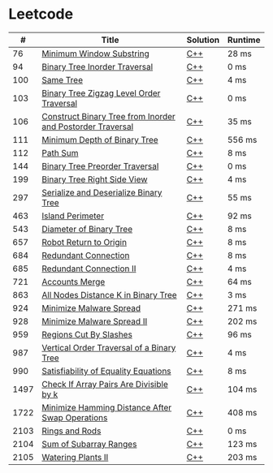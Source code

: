 # Leetcode

| # | Title | Solution | Runtime |
|---| ----- | -------- | ------- |
|76|[ Minimum Window Substring](https://leetcode.com/problems/minimum-window-substring/)|[C++](./solutions/76.%20Minimum%20Window%20Substring.cpp)|28 ms|
|94|[ Binary Tree Inorder Traversal](https://leetcode.com/problems/binary-tree-inorder-traversal/)|[C++](./solutions/94.%20Binary%20Tree%20Inorder%20Traversal.cpp)|0 ms|
|100|[ Same Tree](https://leetcode.com/problems/same-tree/)|[C++](./solutions/100.%20Same%20Tree.cpp)|4 ms|
|103|[ Binary Tree Zigzag Level Order Traversal](https://leetcode.com/problems/binary-tree-zigzag-level-order-traversal/)|[C++](./solutions/103.%20Binary%20Tree%20Zigzag%20Level%20Order%20Traversal.cpp)|0 ms|
|106|[ Construct Binary Tree from Inorder and Postorder Traversal](https://leetcode.com/problems/construct-binary-tree-from-inorder-and-postorder-traversal/)|[C++](./solutions/106.%20Construct%20Binary%20Tree%20from%20Inorder%20and%20Postorder%20Traversal.cpp)|35 ms|
|111|[ Minimum Depth of Binary Tree](https://leetcode.com/problems/minimum-depth-of-binary-tree/)|[C++](./solutions/111.%20Minimum%20Depth%20of%20Binary%20Tree.cpp)|556 ms|
|112|[ Path Sum](https://leetcode.com/problems/path-sum/)|[C++](./solutions/112.%20Path%20Sum.cpp)|8 ms|
|144|[ Binary Tree Preorder Traversal](https://leetcode.com/problems/binary-tree-preorder-traversal/)|[C++](./solutions/144.%20Binary%20Tree%20Preorder%20Traversal.cpp)|0 ms|
|199|[ Binary Tree Right Side View](https://leetcode.com/problems/binary-tree-right-side-view/)|[C++](./solutions/199.%20Binary%20Tree%20Right%20Side%20View.cpp)|4 ms|
|297|[ Serialize and Deserialize Binary Tree](https://leetcode.com/problems/serialize-and-deserialize-binary-tree/)|[C++](./solutions/297.%20Serialize%20and%20Deserialize%20Binary%20Tree.cpp)|55 ms|
|463|[ Island Perimeter](https://leetcode.com/problems/island-perimeter/)|[C++](./solutions/463.%20Island%20Perimeter.cpp)|92 ms|
|543|[ Diameter of Binary Tree](https://leetcode.com/problems/diameter-of-binary-tree/)|[C++](./solutions/543.%20Diameter%20of%20Binary%20Tree.cpp)|8 ms|
|657|[ Robot Return to Origin](https://leetcode.com/problems/robot-return-to-origin/)|[C++](./solutions/657.%20Robot%20Return%20to%20Origin.cpp)|8 ms|
|684|[ Redundant Connection](https://leetcode.com/problems/redundant-connection/)|[C++](./solutions/684.%20Redundant%20Connection.cpp)|8 ms|
|685|[ Redundant Connection II](https://leetcode.com/problems/redundant-connection-ii/)|[C++](./solutions/685.%20Redundant%20Connection%20II.cpp)|4 ms|
|721|[ Accounts Merge](https://leetcode.com/problems/accounts-merge/)|[C++](./solutions/721.%20Accounts%20Merge.cpp)|64 ms|
|863|[ All Nodes Distance K in Binary Tree](https://leetcode.com/problems/all-nodes-distance-k-in-binary-tree/)|[C++](./solutions/863.%20All%20Nodes%20Distance%20K%20in%20Binary%20Tree.cpp)|3 ms|
|924|[ Minimize Malware Spread](https://leetcode.com/problems/minimize-malware-spread/)|[C++](./solutions/924.%20Minimize%20Malware%20Spread.cpp)|271 ms|
|928|[ Minimize Malware Spread II](https://leetcode.com/problems/minimize-malware-spread-ii/)|[C++](./solutions/928.%20Minimize%20Malware%20Spread%20II.cpp)|202 ms|
|959|[ Regions Cut By Slashes](https://leetcode.com/problems/regions-cut-by-slashes/)|[C++](./solutions/959.%20Regions%20Cut%20By%20Slashes.cpp)|96 ms|
|987|[ Vertical Order Traversal of a Binary Tree](https://leetcode.com/problems/vertical-order-traversal-of-a-binary-tree/)|[C++](./solutions/987.%20Vertical%20Order%20Traversal%20of%20a%20Binary%20Tree.cpp)|4 ms|
|990|[ Satisfiability of Equality Equations](https://leetcode.com/problems/satisfiability-of-equality-equations/)|[C++](./solutions/990.%20Satisfiability%20of%20Equality%20Equations.cpp)|8 ms|
|1497|[ Check If Array Pairs Are Divisible by k](https://leetcode.com/problems/check-if-array-pairs-are-divisible-by-k/)|[C++](./solutions/1497.%20Check%20If%20Array%20Pairs%20Are%20Divisible%20by%20k.cpp)|104 ms|
|1722|[ Minimize Hamming Distance After Swap Operations](https://leetcode.com/problems/minimize-hamming-distance-after-swap-operations/)|[C++](./solutions/1722.%20Minimize%20Hamming%20Distance%20After%20Swap%20Operations.cpp)|408 ms|
|2103|[ Rings and Rods](https://leetcode.com/problems/rings-and-rods/)|[C++](./solutions/2103.%20Rings%20and%20Rods.cpp)|0 ms|
|2104|[ Sum of Subarray Ranges](https://leetcode.com/problems/sum-of-subarray-ranges/)|[C++](./solutions/2104.%20Sum%20of%20Subarray%20Ranges.cpp)|123 ms|
|2105|[ Watering Plants II](https://leetcode.com/problems/watering-plants-ii/)|[C++](./solutions/2105.%20Watering%20Plants%20II.cpp)|203 ms|
